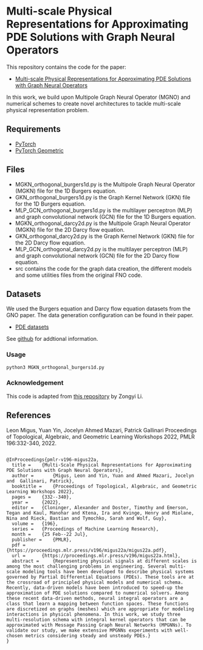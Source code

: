 # Multi-scale Physical Representations for Approximating PDE Solutions with Graph Neural Operators

This repository contains the code for the paper:

- [Multi-scale Physical Representations for Approximating PDE Solutions with Graph Neural Operators](https://proceedings.mlr.press/v196/migus22a.html)

In this work, we build upon Multipole Graph Neural Operator (MGNO) and numerical schemes to create novel architectures to tackle multi-scale physical representation problem.

## Requirements

- [PyTorch](https://pytorch.org/)
- [PyTorch Geometric](https://pytorch-geometric.readthedocs.io/)

## Files

- MGKN_orthogonal_burgers1d.py is the Multipole Graph Neural Operator (MGKN) file for the 1D Burgers equation.
- GKN_orthogonal_burgers1d.py is the  Graph Kernel Network (GKN) file for the 1D Burgers equation.
- MLP_GCN_orthogonal_burgers1d.py is the multilayer perceptron (MLP) and graph convolutional network (GCN) file for the 1D Burgers equation.
- MGKN_orthogonal_darcy2d.py is the Multipole Graph Neural Operator (MGKN) file for the 2D Darcy flow equation.
- GKN_orthogonal_darcy2d.py is the  Graph Kernel Network (GKN) file for the 2D Darcy flow equation.
- MLP_GCN_orthogonal_darcy2d.py is the multilayer perceptron (MLP) and graph convolutional network (GCN) file for the 2D Darcy flow equation.
- src contains the code for the graph data creation, the different models and some utilities files from the original FNO code.

## Datasets

We used the Burgers equation and Darcy flow equation datasets from the GNO paper. The data generation configuration can be found in their paper.

- [PDE datasets](https://drive.google.com/drive/folders/1UnbQh2WWc6knEHbLn-ZaXrKUZhp7pjt-)

See [github](https://github.com/zongyi-li/fourier_neural_operator) for addtional information.

### Usage

```bash
python3 MGKN_orthogonal_burgers1d.py
```

### Acknowledgement

This code is adapted from [this repository](https://github.com/zongyi-li/graph-pde) by Zongyi Li.

## References
Leon Migus, Yuan Yin, Jocelyn Ahmed Mazari, Patrick Gallinari Proceedings of Topological, Algebraic, and Geometric Learning Workshops 2022, PMLR 196:332-340, 2022. 
```

@InProceedings{pmlr-v196-migus22a,
  title = 	 {Multi-Scale Physical Representations for Approximating PDE Solutions with Graph Neural Operators},
  author =       {Migus, Leon and Yin, Yuan and Ahmed Mazari, Jocelyn and  Gallinari, Patrick},
  booktitle = 	 {Proceedings of Topological, Algebraic, and Geometric Learning Workshops 2022},
  pages = 	 {332--340},
  year = 	 {2022},
  editor = 	 {Cloninger, Alexander and Doster, Timothy and Emerson, Tegan and Kaul, Manohar and Ktena, Ira and Kvinge, Henry and Miolane, Nina and Rieck, Bastian and Tymochko, Sarah and Wolf, Guy},
  volume = 	 {196},
  series = 	 {Proceedings of Machine Learning Research},
  month = 	 {25 Feb--22 Jul},
  publisher =    {PMLR},
  pdf = 	 {https://proceedings.mlr.press/v196/migus22a/migus22a.pdf},
  url = 	 {https://proceedings.mlr.press/v196/migus22a.html},
  abstract = 	 {Representing physical signals at different scales is among the most challenging problems in engineering. Several multi-scale modeling tools have been developed to describe physical systems governed by Partial Differential Equations (PDEs). These tools are at the crossroad of principled physical models and numerical schema. Recently, data-driven models have been introduced to speed-up the approximation of PDE solutions compared to numerical solvers. Among these recent data-driven methods, neural integral operators are a class that learn a mapping between function spaces. These functions are discretized on graphs (meshes) which are appropriate for modeling interactions in physical phenomena. In this work, we study three multi-resolution schema with integral kernel operators that can be approximated with Message Passing Graph Neural Networks (MPGNNs). To validate our study, we make extensive MPGNNs experiments with well-chosen metrics considering steady and unsteady PDEs.}
}
```
